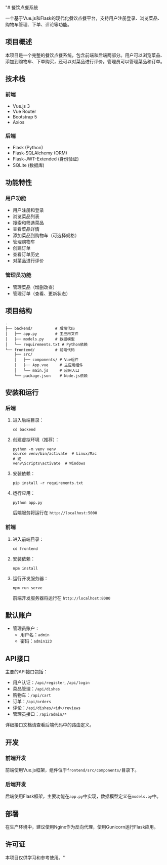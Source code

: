 "# 餐饮点餐系统

一个基于Vue.js和Flask的现代化餐饮点餐平台，支持用户注册登录、浏览菜品、购物车管理、下单、评论等功能。

## 项目概述

本项目是一个完整的餐饮点餐系统，包含前端和后端两部分。用户可以浏览菜品、添加到购物车、下单购买，还可以对菜品进行评价。管理员可以管理菜品和订单。

## 技术栈

### 前端
- Vue.js 3
- Vue Router
- Bootstrap 5
- Axios

### 后端
- Flask (Python)
- Flask-SQLAlchemy (ORM)
- Flask-JWT-Extended (身份验证)
- SQLite (数据库)

## 功能特性

### 用户功能
- 用户注册和登录
- 浏览菜品列表
- 搜索和筛选菜品
- 查看菜品详情
- 添加菜品到购物车（可选择规格）
- 管理购物车
- 创建订单
- 查看订单历史
- 对菜品进行评价

### 管理员功能
- 管理菜品（增删改查）
- 管理订单（查看、更新状态）

## 项目结构

```
.
├── backend/          # 后端代码
│   ├── app.py        # 主应用文件
│   ├── models.py     # 数据模型
│   └── requirements.txt # Python依赖
└── frontend/         # 前端代码
    ├── src/
    │   ├── components/ # Vue组件
    │   ├── App.vue     # 主应用组件
    │   └── main.js     # 应用入口
    └── package.json    # Node.js依赖
```

## 安装和运行

### 后端

1. 进入后端目录：
   ```
   cd backend
   ```

2. 创建虚拟环境（推荐）：
   ```
   python -m venv venv
   source venv/bin/activate  # Linux/Mac
   # 或
   venv\Scripts\activate  # Windows
   ```

3. 安装依赖：
   ```
   pip install -r requirements.txt
   ```

4. 运行应用：
   ```
   python app.py
   ```

   后端服务将运行在 `http://localhost:5000`

### 前端

1. 进入前端目录：
   ```
   cd frontend
   ```

2. 安装依赖：
   ```
   npm install
   ```

3. 运行开发服务器：
   ```
   npm run serve
   ```

   前端开发服务器将运行在 `http://localhost:8080`

## 默认账户

- 管理员账户：
  - 用户名：`admin`
  - 密码：`admin123`

## API接口

主要的API接口包括：

- 用户认证：`/api/register`, `/api/login`
- 菜品管理：`/api/dishes`
- 购物车：`/api/cart`
- 订单：`/api/orders`
- 评论：`/api/dishes/<id>/reviews`
- 管理员接口：`/api/admin/*`

详细接口文档请查看后端代码中的路由定义。

## 开发

### 前端开发

前端使用Vue.js框架，组件位于`frontend/src/components/`目录下。

### 后端开发

后端使用Flask框架，主要功能在`app.py`中实现，数据模型定义在`models.py`中。

## 部署

在生产环境中，建议使用Nginx作为反向代理，使用Gunicorn运行Flask应用。

## 许可证

本项目仅供学习和参考使用。" 
